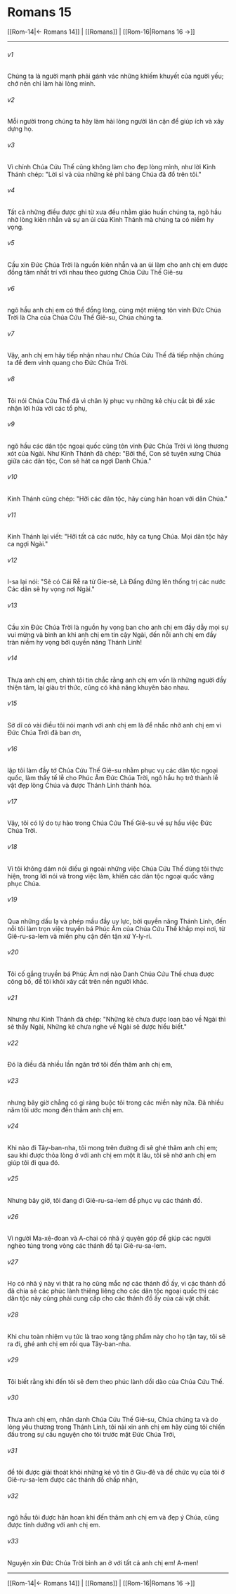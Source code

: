 # Romans 15

[[Rom-14|← Romans 14]] | [[Romans]] | [[Rom-16|Romans 16 →]]
***



###### v1 
Chúng ta là người mạnh phải gánh vác những khiếm khuyết của người yếu; chớ nên chỉ làm hài lòng mình. 

###### v2 
Mỗi người trong chúng ta hãy làm hài lòng người lân cận để giúp ích và xây dựng họ. 

###### v3 
Vì chính Chúa Cứu Thế cũng không làm cho đẹp lòng mình, như lời Kinh Thánh chép: "Lời sỉ vả của những kẻ phỉ báng Chúa đã đổ trên tôi." 

###### v4 
Tất cả những điều được ghi từ xưa đều nhằm giáo huấn chúng ta, ngõ hầu nhờ lòng kiên nhẫn và sự an ủi của Kinh Thánh mà chúng ta có niềm hy vọng. 

###### v5 
Cầu xin Đức Chúa Trời là nguồn kiên nhẫn và an ủi làm cho anh chị em được đồng tâm nhất trí với nhau theo gương Chúa Cứu Thế Giê-su 

###### v6 
ngõ hầu anh chị em có thể đồng lòng, cùng một miệng tôn vinh Đức Chúa Trời là Cha của Chúa Cứu Thế Giê-su, Chúa chúng ta. 

###### v7 
Vậy, anh chị em hãy tiếp nhận nhau như Chúa Cứu Thế đã tiếp nhận chúng ta để đem vinh quang cho Đức Chúa Trời. 

###### v8 
Tôi nói Chúa Cứu Thế đã vì chân lý phục vụ những kẻ chịu cắt bì để xác nhận lời hứa với các tổ phụ, 

###### v9 
ngõ hầu các dân tộc ngoại quốc cũng tôn vinh Đức Chúa Trời vì lòng thương xót của Ngài. Như Kinh Thánh đã chép: "Bởi thế, Con sẽ tuyên xưng Chúa giữa các dân tộc, Con sẽ hát ca ngợi Danh Chúa." 

###### v10 
Kinh Thánh cũng chép: "Hỡi các dân tộc, hãy cùng hân hoan với dân Chúa." 

###### v11 
Kinh Thánh lại viết: "Hỡi tất cả các nước, hãy ca tụng Chúa. Mọi dân tộc hãy ca ngợi Ngài." 

###### v12 
I-sa lại nói: "Sẽ có Cái Rễ ra từ Gie-sê, Là Đấng đứng lên thống trị các nước Các dân sẽ hy vọng nơi Ngài." 

###### v13 
Cầu xin Đức Chúa Trời là nguồn hy vọng ban cho anh chị em đầy dẫy mọi sự vui mừng và bình an khi anh chị em tin cậy Ngài, đến nỗi anh chị em đầy tràn niềm hy vọng bởi quyền năng Thánh Linh! 

###### v14 
Thưa anh chị em, chính tôi tin chắc rằng anh chị em vốn là những người đầy thiện tâm, lại giàu trí thức, cũng có khả năng khuyên bảo nhau. 

###### v15 
Sở dĩ có vài điều tôi nói mạnh với anh chị em là để nhắc nhở anh chị em vì Đức Chúa Trời đã ban ơn, 

###### v16 
lập tôi làm đầy tớ Chúa Cứu Thế Giê-su nhằm phục vụ các dân tộc ngoại quốc, làm thầy tế lễ cho Phúc Âm Đức Chúa Trời, ngõ hầu họ trở thành lễ vật đẹp lòng Chúa và được Thánh Linh thánh hóa. 

###### v17 
Vậy, tôi có lý do tự hào trong Chúa Cứu Thế Giê-su về sự hầu việc Đức Chúa Trời. 

###### v18 
Vì tôi không dám nói điều gì ngoài những việc Chúa Cứu Thế dùng tôi thực hiện, trong lời nói và trong việc làm, khiến các dân tộc ngoại quốc vâng phục Chúa. 

###### v19 
Qua những dấu lạ và phép mầu đầy uy lực, bởi quyền năng Thánh Linh, đến nỗi tôi làm trọn việc truyền bá Phúc Âm của Chúa Cứu Thế khắp mọi nơi, từ Giê-ru-sa-lem và miền phụ cận đến tận xứ Y-ly-ri. 

###### v20 
Tôi cố gắng truyền bá Phúc Âm nơi nào Danh Chúa Cứu Thế chưa được công bố, để tôi khỏi xây cất trên nền người khác. 

###### v21 
Nhưng như Kinh Thánh đã chép: "Những kẻ chưa được loan báo về Ngài thì sẽ thấy Ngài, Những kẻ chưa nghe về Ngài sẽ được hiểu biết." 

###### v22 
Đó là điều đã nhiều lần ngăn trở tôi đến thăm anh chị em, 

###### v23 
nhưng bây giờ chẳng có gì ràng buộc tôi trong các miền này nữa. Đã nhiều năm tôi ước mong đến thăm anh chị em. 

###### v24 
Khi nào đi Tây-ban-nha, tôi mong trên đường đi sẽ ghé thăm anh chị em; sau khi được thỏa lòng ở với anh chị em một ít lâu, tôi sẽ nhờ anh chị em giúp tôi đi qua đó. 

###### v25 
Nhưng bây giờ, tôi đang đi Giê-ru-sa-lem để phục vụ các thánh đồ. 

###### v26 
Vì người Ma-xê-đoan và A-chai có nhã ý quyên góp để giúp các người nghèo túng trong vòng các thánh đồ tại Giê-ru-sa-lem. 

###### v27 
Họ có nhã ý này vì thật ra họ cũng mắc nợ các thánh đồ ấy, vì các thánh đồ đã chia sẻ các phúc lành thiêng liêng cho các dân tộc ngoại quốc thì các dân tộc này cũng phải cung cấp cho các thánh đồ ấy của cải vật chất. 

###### v28 
Khi chu toàn nhiệm vụ tức là trao xong tặng phẩm này cho họ tận tay, tôi sẽ ra đi, ghé anh chị em rồi qua Tây-ban-nha. 

###### v29 
Tôi biết rằng khi đến tôi sẽ đem theo phúc lành dồi dào của Chúa Cứu Thế. 

###### v30 
Thưa anh chị em, nhân danh Chúa Cứu Thế Giê-su, Chúa chúng ta và do lòng yêu thương trong Thánh Linh, tôi nài xin anh chị em hãy cùng tôi chiến đấu trong sự cầu nguyện cho tôi trước mặt Đức Chúa Trời, 

###### v31 
để tôi được giải thoát khỏi những kẻ vô tín ở Giu-đê và để chức vụ của tôi ở Giê-ru-sa-lem được các thánh đồ chấp nhận, 

###### v32 
ngõ hầu tôi được hân hoan khi đến thăm anh chị em và đẹp ý Chúa, cũng được tĩnh dưỡng với anh chị em. 

###### v33 
Nguyện xin Đức Chúa Trời bình an ở với tất cả anh chị em! A-men!

***
[[Rom-14|← Romans 14]] | [[Romans]] | [[Rom-16|Romans 16 →]]
